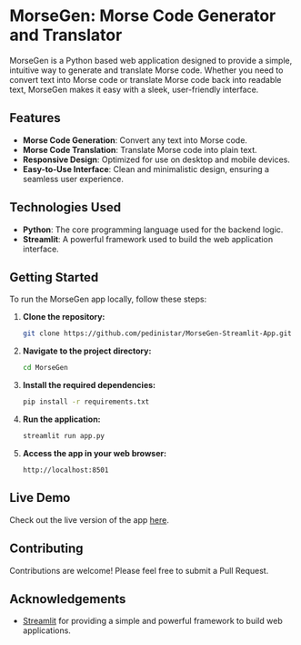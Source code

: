 # MorseGen: Morse Code Generator and Translator

MorseGen is a Python based web application designed to provide a simple, intuitive way to generate and translate Morse code. Whether you need to convert text into Morse code or translate Morse code back into readable text, MorseGen makes it easy with a sleek, user-friendly interface.

## Features

- **Morse Code Generation**: Convert any text into Morse code.
- **Morse Code Translation**: Translate Morse code into plain text.
- **Responsive Design**: Optimized for use on desktop and mobile devices.
- **Easy-to-Use Interface**: Clean and minimalistic design, ensuring a seamless user experience.

## Technologies Used

- **Python**: The core programming language used for the backend logic.
- **Streamlit**: A powerful framework used to build the web application interface.

## Getting Started

To run the MorseGen app locally, follow these steps:

1. **Clone the repository:**
   ```bash
   git clone https://github.com/pedinistar/MorseGen-Streamlit-App.git
   ```

2. **Navigate to the project directory:**
   ```bash
   cd MorseGen
   ```

3. **Install the required dependencies:**
   ```bash
   pip install -r requirements.txt
   ```

4. **Run the application:**
   ```bash
   streamlit run app.py
   ```

5. **Access the app in your web browser:**
   ```
   http://localhost:8501
   ```

## Live Demo

Check out the live version of the app [here](https://morsegen.streamlit.app/).

## Contributing

Contributions are welcome! Please feel free to submit a Pull Request.


## Acknowledgements

- [Streamlit](https://streamlit.io/) for providing a simple and powerful framework to build web applications.
